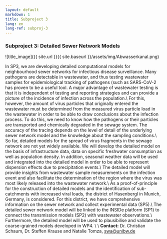 ```yaml
---
layout: default
markdown: 1
title: Subproject 3
lang: en
lang-ref: subproj-3
---
```


### Subproject 3: Detailed Sewer Network Models

![title_image]({{ site.url }}{{ site.baseurl }}/assets/img/Abwasserkanal.png)

In SP3, we are developing detailed computational models for neighbourhood sewer networks for infectious disease surveillance. Many pathogens are detectable in wastewater, and thus testing wastewater samples for epidemiological tracking of pathogens (such as SARS-CoV-2 has proven to be a useful tool. A major advantage of wastewater testing is that it is independent of testing and reporting strategies and can provide a picture of the incidence of infection across the population.\\
For this, however, the amount of virus particles that originally entered the wastewater must be determined from the measured virus particle load in the wastewater in order to be able to draw conclusions about the infection process. To do this, we need to know how the pathogens or their particles are transported and chemically degraded in the sewage system. The accuracy of the tracing depends on the level of detail of the underlying sewer network model and the knowledge about the sampling conditions.\\
So far, detailed models for the spread of virus fragments in the sewage network are not yet widely available. We will develop the detailed model on the basis of infrastructure data, data on specific freshwater consumption as well as population density. In addition, seasonal weather data will be used and integrated into the detailed model in order to be able to represent dispersion effects due to precipitation events.\\
The detailed model will provide insights from wastewater sample measurements on the infection event and also facilitate the determination of the region where the virus was most likely released into the wastewater network.\\
As a proof-of-principle for the construction of detailed models and the identification of sub-catchments with increased viral loads, the district of Hasenbergl in Munich, Germany, is considered. For this district, we have comprehensive information on the sewer network and collect experimental data (SP5).\\
The detailed sewer network model will be linked to the INSIDe platform (SP1) to connect the transmission models (SP2) with wastewater observations.\\
Furthermore, the detailed model will be used to plausibilise and validate the coarse-grained models developed in WP4. \\
\\
**Contact:** Dr. Christian Schaum, Dr. Steffen Krause and Natalie Tomza, swa@unibw.de